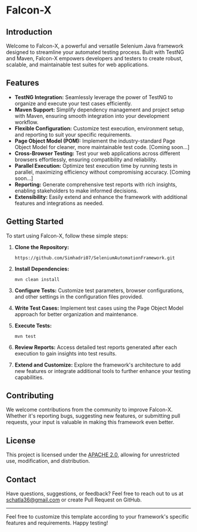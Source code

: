 
# Falcon-X

## Introduction
Welcome to Falcon-X, a powerful and versatile Selenium Java framework designed to streamline your automated testing process. Built with TestNG and Maven, Falcon-X empowers developers and testers to create robust, scalable, and maintainable test suites for web applications.

## Features
- **TestNG Integration:** Seamlessly leverage the power of TestNG to organize and execute your test cases efficiently.
- **Maven Support:** Simplify dependency management and project setup with Maven, ensuring smooth integration into your development workflow.
- **Flexible Configuration:** Customize test execution, environment setup, and reporting to suit your specific requirements.
- **Page Object Model (POM):** Implement the industry-standard Page Object Model for cleaner, more maintainable test code. [Coming soon...]
- **Cross-Browser Testing:** Test your web applications across different browsers effortlessly, ensuring compatibility and reliability.
- **Parallel Execution:** Optimize test execution time by running tests in parallel, maximizing efficiency without compromising accuracy. [Coming soon...]
- **Reporting:** Generate comprehensive test reports with rich insights, enabling stakeholders to make informed decisions.
- **Extensibility:** Easily extend and enhance the framework with additional features and integrations as needed.

## Getting Started
To start using Falcon-X, follow these simple steps:

1. **Clone the Repository:**
   ```
   https://github.com/Simhadri07/SeleniumAutomationFramework.git
   ```

2. **Install Dependencies:**
   ```
   mvn clean install
   ```

3. **Configure Tests:**
   Customize test parameters, browser configurations, and other settings in the configuration files provided.

4. **Write Test Cases:**
   Implement test cases using the Page Object Model approach for better organization and maintenance.

5. **Execute Tests:**
   ```
   mvn test
   ```

6. **Review Reports:**
   Access detailed test reports generated after each execution to gain insights into test results.

7. **Extend and Customize:**
   Explore the framework's architecture to add new features or integrate additional tools to further enhance your testing capabilities.

## Contributing
We welcome contributions from the community to improve Falcon-X. Whether it's reporting bugs, suggesting new features, or submitting pull requests, your input is valuable in making this framework even better.

## License
This project is licensed under the [APACHE 2.0](LICENSE), allowing for unrestricted use, modification, and distribution.

## Contact
Have questions, suggestions, or feedback? Feel free to reach out to us at [schatla36@gmail.com](mailto:schatla36@gmail.com) or create Pull Request on GitHub.

---

Feel free to customize this template according to your framework's specific features and requirements. Happy testing!
